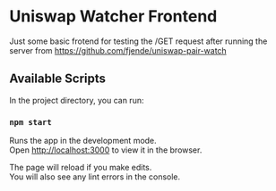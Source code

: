 # Uniswap Watcher Frontend

Just some basic frotend for testing the /GET request after running the server from https://github.com/fjende/uniswap-pair-watch

## Available Scripts

In the project directory, you can run:

### `npm start`

Runs the app in the development mode.\
Open [http://localhost:3000](http://localhost:3000) to view it in the browser.

The page will reload if you make edits.\
You will also see any lint errors in the console.


